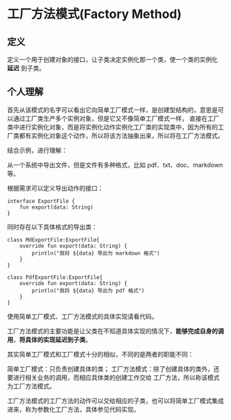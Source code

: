 # 工厂方法模式(Factory Method)


## 定义 

定义一个用于创建对象的接口，让子类决定实例化那一个类，使一个类的实例化 **延迟** 到子类。


## 个人理解


首先从该模式的名字可以看出它向简单工厂模式一样，是创建型结构的，意思是可以通过工厂类生产多个实例对象，但是它又不像简单工厂模式一样，
直接在工厂类中进行实例化对象，而是将实例化动作实例化工厂类的实现类中，因为所有的工厂类都有实例化对象这个动作，所以将该方法抽象出来，所以将在工厂方法模式。

结合示例，进行理解：

从一个系统中导出文件，但是文件有多种格式，比如 pdf、txt、doc、markdown 等。

根据需求可以定义导出动作的接口：

```$xslt
interface ExportFile {
    fun export(data: String)
}
```

同时存在以下具体格式的导出类：

```
class MdExportFile:ExportFile{
    override fun export(data: String) {
        println("我将 ${data} 导出为 markdown 格式")
    }
}

class PdfExportFile:ExportFile{
    override fun export(data: String) {
        println("我将 ${data} 导出为 pdf 格式")
    }
}   
```


使用简单工厂模式、工厂方法模式的具体实现请看代码。

工厂方法模式的主要功能是让父类在不知道具体实现的情况下，**能够完成自身的调用**，**将具体的实现延迟到子类**。

其实简单工厂模式和工厂模式十分的相似，不同的是两者的职能不同：

简单工厂模式：只负责创建具体的类；
工厂方法模式：除了创建具体的类外，还要进行相关业务的调用，而相应具体类的创建工作交给 工厂方法，所以称该模式为工厂方法模式。

工厂方法模式的工厂方法的动作可以交给相应的子类，也可以将简单工厂模式集成进来，称为参数化工厂方法，具体参见代码实现。